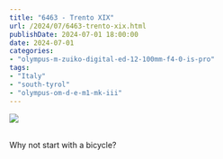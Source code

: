 ```yaml
---
title: "6463 - Trento XIX"
url: /2024/07/6463-trento-xix.html
publishDate: 2024-07-01 18:00:00
date: 2024-07-01
categories:
- "olympus-m-zuiko-digital-ed-12-100mm-f4-0-is-pro"
tags:
- "Italy"
- "south-tyrol"
- "olympus-om-d-e-m1-mk-iii"
---
```

<div class="container">
<div class="center"><a target="_blank" href="https://d25zfm9zpd7gm5.cloudfront.net/1200x1200/2020/20200905_140839_lr.jpg"><img class="webfeedsFeaturedVisual" src="https://d25zfm9zpd7gm5.cloudfront.net/0600x0600/2020/20200905_140839_lr.jpg" /></a></div>
</div>
<br />

Why not start with a bicycle?
